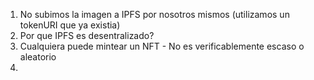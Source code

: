 1. No subimos la imagen a IPFS por nosotros mismos (utilizamos un tokenURI que ya existia)
2. Por que IPFS es desentralizado?
3. Cualquiera puede mintear un NFT - No es verificablemente escaso o aleatorio
4.
